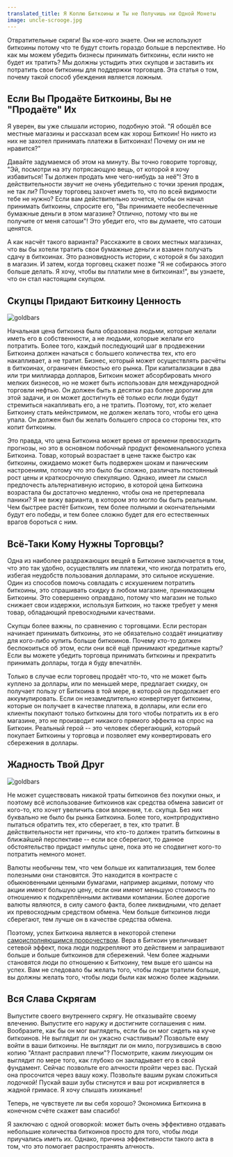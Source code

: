 ```yaml
---
translated_title: Я Коплю Биткоины и Ты не Получишь ни Одной Монеты
image: uncle-scrooge.jpg
---
```


Отвратительные скряги! Вы кое-кого знаете. Они не используют биткоины потому что те будут стоить гораздо больше в перспективе. Но как мы можем убедить бизнесы принимать биткоины, если никто не будет их тратить? Мы должны устыдить этих скупцов и заставить их потратить свои биткоины для поддержки торговцев. Эта статья о том, почему такой способ убеждения является ложным.

## Если Вы Продаёте Биткоины, Вы не "Продаёте" Их

Я уверен, вы уже слышали историю, подобную этой. "Я обошёл все местные магазины и рассказал всем как хорош Биткоин! Но никто из них не захотел принимать платежи в Биткоинах! Почему он им не нравится?"

Давайте задумаемся об этом на минуту. Вы точно говорите торговцу, "Эй, посмотри на эту потрясающую вещь, от которой я хочу избавиться! Ты должен продать мне чего-нибудь за неё"! Это в действительности звучит не очень убедительно с точки зрения продаж, не так ли? Почему торговец захочет иметь то, что по всей видимости тебе не нужно? Если вам действительно хочется, чтобы он начал принимать биткоины, спросите его, "Вы принимаете необеспеченные бумажные деньги в этом магазине? Отлично, потому что вы не получите от меня сатоши"! Это убедит его, что вы думаете, что сатоши ценятся.

А как насчёт такого варианта? Расскажите в своих местных магазинах, что вы бы хотели тратить свои бумажные деньги и взамен получать сдачу в биткоинах. Это разновидность истории, с которой я бы заходил в магазин. И затем, когда торговец скажет позже "Я не собираюсь этого больше делать. Я хочу, чтобы вы платили мне в биткоинах!", вы узнаете, что он стал настоящим скупцом.

## Скупцы Придают Биткоину Ценность

<div class="my-4 text-center">
  <img class="img-fluid rounded d-block mx-auto" alt="goldbars" src="/static/img/mempool/im-hoarding-bitcoins-and-no-you-cant-have-any/gold-bars.jpg"/>
</div>

Начальная цена биткоина была образована людьми, которые желали иметь его в собственности, а не людьми, которые желали его потратить. Более того, каждый последующий шаг в продвежении Биткоина должен начаться с большего количества тех, кто его накапливает, а не тратит. Бизнес, который может осуществлять расчёты в биткоинах, ограничен ёмкостью его рынка. При капитализации в два или три миллиарда долларов, Биткоин может абсорбировать много мелких бизнесов, но не может быть использован для международной торговли нефтью. Он должен быть в десятки раз более дорогим для этой задачи, и он может достигнуть её только если люди будут стремиться накапливать его, а не тратить. Поэтому, тот, кто желает Биткоину стать мейнстримом, не должен желать того, чтобы его цена упала. Он должен был бы желать большего спроса со стороны тех, кто копит биткоины.

Это правда, что цена Биткоина может время от времени превосходить прогнозы, но это в основном побочный продукт феноменального успеха Биткоина. Товар, который возрастает в цене также быстро как биткоины, ожидаемо может быть подвержен шокам и паническим настроениям, потому что это было бы сложно, различать постоянный рост цены и краткосрочную спекуляцию. Однако, имеет ли смысл предпочесть альтернативную историю, в которой цена Биткоина возрастала бы достаточно медленно, чтобы она не претерпевала паники? Я не вижу варианта, в котором это могло бы быть реальным. Чем быстрее растёт Биткоин, тем более полными и окончательными будут его победы, и тем более сложно будет для его естественных врагов бороться с ним.

## Всё-Таки Кому Нужны Торговцы?

Одна из наиболее раздражающих вещей в Биткоине заключается в том, что это так удобно, осуществлять им платежи, что иногда потратить его, избегая неудобств пользования долларами, это сильное искушение. Один из способов помочь совладать с искушением потратить биткоины, это спрашивать скидку в любом магазине, принимающем Биткоины. Это совершенно оправдано, потому что магазин не только снижает свои издержки, используя Биткоин, но также требует у меня товар, обладающий превосходными качествами.

Скупцы более важны, по сравнению с торговцами. Если ресторан начинает принимать биткоины, это не обязательно создаёт инициативу для кого-либо купить больше биткоинов. Почему кто-то должен беспокоиться об этом, если они всё ещё принимают кредитные карты? Если вы можете убедить торговца принимать биткоины и прекратить принимать доллары, тогда я буду впечатлён.

Только в случае если торговец продаёт что-то, что не может быть куплено за доллары, или по меньшей мере, предлагает скидку, он получает пользу от Биткоина в той мере, в которой он продолжает его аккумулировать. Если он незамедлительно конвертирует биткоины, которые он получает в качестве платежа, в доллары, или если его клиенты покупают только биткоины для того чтобы потратить их в его магазине, это не производит никакого прямого эффекта на спрос на Биткоин. Реальный герой -- это человек сберегающий, который покупает Биткоины у торговца и позволяет ему конвертировать его сбережения в доллары.

## Жадность Твой Друг

<div class="my-4 text-center">
  <img class="img-fluid rounded d-block mx-auto" alt="goldbars" src="/static/img/mempool/im-hoarding-bitcoins-and-no-you-cant-have-any/dragon.jpg"/>
</div>

Не может существовать никакой траты биткоинов без покупки оных, и поэтому всё использование биткоинов как средства обмена зависит от кого-то, кто хочет увеличить свои вложения, т.е. скупца. Без них буквально не было бы рынка Биткоина. Более того, контрпродуктивно пытаться обратить тех, кто сберегает, в тех, кто тратит. В действительности нет причины, что кто-то должен тратить биткоины в ближайшей перспективе -- если все сберегают, то данное обстоятельство придаст импульс цене, пока это не сподвигнет кого-то потратить немного монет.

Валюты необычны тем, что чем больше их капитализация, тем более полезными они становятся. Это находится в контрасте с обыкновенными ценными бумагами, например акциями, потому что акции имеют большую цену, если они имеют меньшую стоимость по отношению к подкреплёнными активами компании. Более дорогие валюты являются, в силу самого факта, более ликвидными, что делает их превосходным средством обмена. Чем больше биткоинов люди сберегают, тем лучше он в качестве средства обмена.

Поэтому, успех Биткоина является в некоторой степени [самоисполняющимся пророчеством](http://www.konradsgraf.com/blog1/2013/11/7/hyper-monetization-reloaded-another-round-of-bubble-talk.html). Вера в Биткоин увеличивает сетевой эффект, пока люди подкрепляют это действием и запрашивают больше и больше биткоинов для сбережений. Чем более жадными становятся люди по отношению к Биткоину, тем выше его шансы на успех. Вам не следовало бы желать того, чтобы люди тратили больше, вы должны желать того, чтобы люди были как можно более жадными.

## Вся Слава Скрягам

Выпустите своего внутреннего скрягу. Не отказывайте своему влечению. Выпустите его наружу и достигните соглашения с ним. Вообразите, как бы он мог выглядеть, если бы он мог сидеть на куче биткоинов. Не выглядит ли он ужасно счастливым? Позвольте ему войти в ваши биткоины. Не выглядит ли он мило, погрузившись в свою копию "Атлант расправил плечи"? Посмотрите, каким ликующим он выглядит по мере того, как глубоко он закладывает его в свой фундамент. Сейчас позвольте его алчности пройти через вас. Пускай она просочится через вашу кожу. Позвольте вашим рукам сложиться лодочкой! Пускай ваши зубы стиснутся и ваш рот искривляется в жадной гримасе. Я хочу слышать хихиканье!

Теперь, не чувствуете ли вы себя хорошо? Экономика Биткоина в конечном счёте скажет вам спасибо!

Я заключаю с одной оговоркой: может быть очень эффективно отдавать небольшие количества биткоинов просто для того, чтобы люди приучались иметь их. Однако, причина эффективности такого акта в том, что это помогает распространять алчность.
